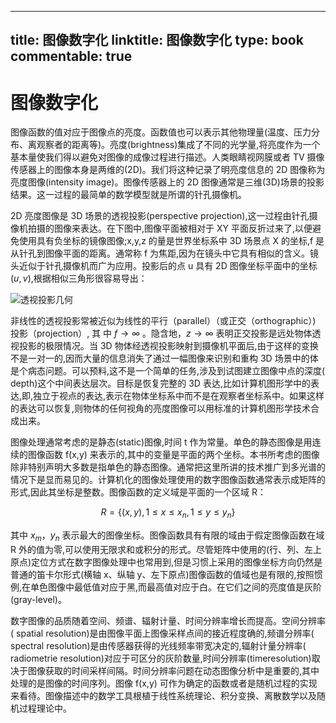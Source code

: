 
---
title: 图像数字化
linktitle: 图像数字化
type: book
commentable: true
---

# 图像数字化

图像函数的值对应于图像点的亮度。函数值也可以表示其他物理量(温度、压力分布、离观察者的距离等)。亮度(brightness)集成了不同的光学量,将亮度作为一个基本量使我们得以避免对图像的成像过程进行描述。人类眼睛视网膜或者 TV 摄像传感器上的图像本身是两维的(2D)。我们将这种记录了明亮度信息的 2D 图像称为亮度图像(intensity image)。图像传感器上的 2D 图像通常是三维(3D)场景的投影结果。这一过程的最简单的数学模型就是所谓的针孔摄像机。

2D 亮度图像是 3D 场景的透视投影(perspective projection),这一过程由针孔摄像机拍摄的图像来表达。在下图中,图像平面被相对于 XY 平面反折过来了,以便避免使用具有负坐标的镜像图像;x,y,z 的量是世界坐标系中 3D 场景点 X 的坐标,f 是从针孔到图像平面的距离。通常称 f 为焦距,因为在镜头中它具有相似的含义。镜头近似于针孔摄像机而广为应用。投影后的点 u 具有 2D 图像坐标平面中的坐标$(u,v)$,根据相似三角形很容易导出：

![透视投影几何](https://s1.ax1x.com/2020/11/05/B2tn8x.md.png)

非线性的透视投影常被近似为线性的平行（parallel）（或正交（orthographic）) 投影（projection）, 其 中 $f \rightarrow \infty$ 。隐含地，$z \rightarrow \infty$ 表明正交投影是远处物体透视投影的极限情况。当 3D 物体经透视投影映射到摄像机平面后,由于这样的变换不是一对一的,因而大量的信息消失了通过一幅图像来识别和重构 3D 场景中的体是个病态问题。可以预料,这不是一个简单的任务,涉及到试图建立图像中点的深度( depth)这个中间表达层次。目标是恢复完整的 3D 表达,比如计算机图形学中的表达,即,独立于视点的表达,表示在物体坐标系中而不是在观察者坐标系中。如果这样的表达可以恢复,则物体的任何视角的亮度图像可以用标准的计算机图形学技术合成出来。

图像处理通常考虑的是静态(static)图像,时间 t 作为常量。单色的静态图像是用连续的图像函数 f(x,y) 来表示的,其中的变量是平面的两个坐标。本书所考虑的图像除非特别声明大多数是指单色的静态图像。通常把这里所讲的技术推广到多光谱的情况下是显而易见的。计算机化的图像处理使用的数字图像函数通常表示成矩阵的形式,因此其坐标是整数。图像函数的定义域是平面的一个区域 R：

$$
R=\left\{(x, y), 1 \leqslant x \leqslant x_{n}, 1 \leqslant y \leqslant y_{n}\right\}
$$

其中 $x_m$，$y_n$ 表示最大的图像坐标。图像函数具有有限的域由于假定图像函数在域 R 外的值为零,可以使用无限求和或积分的形式。尽管矩阵中使用的(行、列、左上原点)定位方式在数字图像处理中也常用到,但是习惯上采用的图像坐标方向仍然是普通的笛卡尔形式(横轴 x、纵轴 y、左下原点)图像函数的值域也是有限的,按照惯例,在单色图像中最低值对应于黑,而最高值对应于白。在它们之间的亮度值是灰阶(gray-level)。

数字图像的品质随着空间、频谱、辐射计量、时间分辨率增长而提高。空间分辨率( spatial resolution)是由图像平面上图像采样点间的接近程度确的,频谱分辨率( spectral resolution)是由传感器获得的光线频率带宽决定的,辐射计量分辨率( radiometrie resolution)对应于可区分的灰阶数量,时间分辨率(timeresolution)取决于图像获取的时间采样间隔。时间分辨率问题在动态图像分析中是重要的,其中处理的是图像的时间序列。图像 f(x,y) 可作为确定的函数或者是随机过程的实现来看待。图像描述中的数学工具根植于线性系统理论、积分变换、离散数学以及随机过程理论中。

    